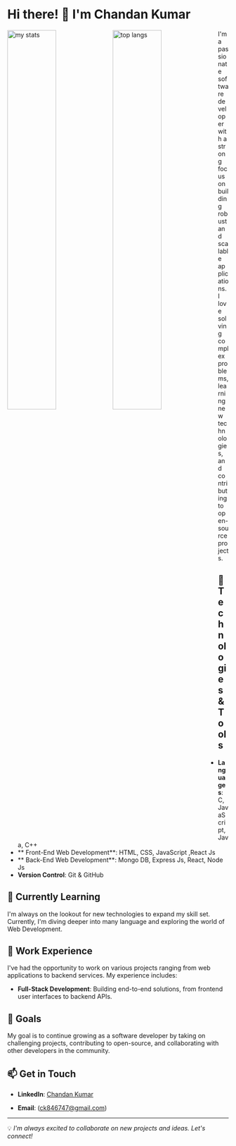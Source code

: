 # Hi there! 👋 I'm Chandan Kumar

<img alt="my stats" align="left" width="47%" src="https://github-readme-stats.vercel.app/api?username=Chandan8757"/>
<img alt="top langs" align="left" width="47%" src="https://github-readme-stats.vercel.app/api/top-langs/?username=Chandan8757&layout=compact"/>



I'm a passionate software developer with a strong focus on building robust and scalable applications. I love solving complex problems, learning new technologies, and contributing to open-source projects.

## 🔧 Technologies & Tools

- **Languages**: C, JavaScript, Java, C++
- ** Front-End Web Development**: HTML, CSS, JavaScript ,React Js
-  ** Back-End Web Development**: Mongo DB, Express Js, React, Node Js
- **Version Control**: Git & GitHub


## 🌱 Currently Learning

I'm always on the lookout for new technologies to expand my skill set. Currently, I'm diving deeper into many language and exploring the world of Web Development.

## 💼 Work Experience

I've had the opportunity to work on various projects ranging from web applications to backend services. My experience includes:

- **Full-Stack Development**: Building end-to-end solutions, from frontend user interfaces to backend APIs.

## 🎯 Goals

My goal is to continue growing as a software developer by taking on challenging projects, contributing to open-source, and collaborating with other developers in the community.

## 📫 Get in Touch

- **LinkedIn**: [Chandan Kumar](https://www.linkedin.com/in/chandan-kumar-a8225424b/r)

- **Email**: (ck846747@gmail.com)

---

💡 *I'm always excited to collaborate on new projects and ideas. Let's connect!*
